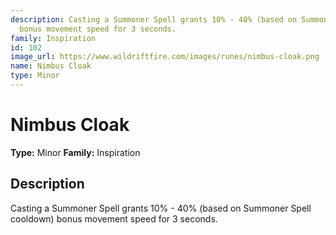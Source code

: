 ```yaml
---
description: Casting a Summoner Spell grants 10% - 40% (based on Summoner Spell cooldown)
  bonus movement speed for 3 seconds.
family: Inspiration
id: 102
image_url: https://www.wildriftfire.com/images/runes/nimbus-cloak.png
name: Nimbus Cloak
type: Minor
---
```


# Nimbus Cloak

**Type:** Minor
**Family:** Inspiration

## Description

Casting a Summoner Spell grants 10% - 40% (based on Summoner Spell cooldown) bonus movement speed for 3 seconds.

